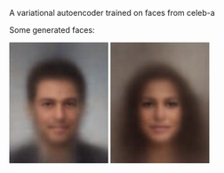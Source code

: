A variational autoencoder trained on faces from celeb-a

Some generated faces:

![image](https://github.com/dmpribak/faces-vae/blob/1831795373bb949aacd230831909a03c0659b374/generated.jpg)
![image](https://github.com/dmpribak/faces-vae/blob/8737faf0999ea7ccd470581437149db8dfbbfd20/reconstructed.jpg)
